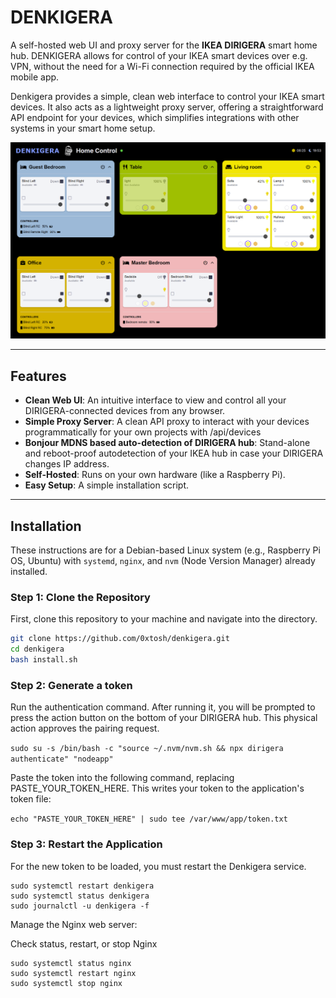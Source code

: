 # DENKIGERA

A self-hosted web UI and proxy server for the **IKEA DIRIGERA** smart home hub. DENKIGERA allows for control of your IKEA smart devices over e.g. VPN, without the need for a Wi-Fi connection required by the official IKEA mobile app.

Denkigera provides a simple, clean web interface to control your IKEA smart devices. It also acts as a lightweight proxy server, offering a straightforward API endpoint for your devices, which simplifies integrations with other systems in your smart home setup.

![Screenshot of Denkigera UI](demo.png)

---

## Features

* **Clean Web UI**: An intuitive interface to view and control all your DIRIGERA-connected devices from any browser.
* **Simple Proxy Server**: A clean API proxy to interact with your devices programmatically for your own projects with /api/devices
* **Bonjour MDNS based auto-detection of DIRIGERA hub**: Stand-alone and reboot-proof autodetection of your IKEA hub in case your DIRIGERA changes IP address.
* **Self-Hosted**: Runs on your own hardware (like a Raspberry Pi).
* **Easy Setup**: A simple installation script.

---

## Installation

These instructions are for a Debian-based Linux system (e.g., Raspberry Pi OS, Ubuntu) with `systemd`, `nginx`, and `nvm` (Node Version Manager) already installed.

### Step 1: Clone the Repository

First, clone this repository to your machine and navigate into the directory.

```bash
git clone https://github.com/0xtosh/denkigera.git
cd denkigera
bash install.sh
```

### Step 2: Generate a token

Run the authentication command. After running it, you will be prompted to press the action button on the bottom of your DIRIGERA hub. This physical action approves the pairing request.

```sudo su -s /bin/bash -c "source ~/.nvm/nvm.sh && npx dirigera authenticate" "nodeapp"```

Paste the token into the following command, replacing PASTE_YOUR_TOKEN_HERE. This writes your token to the application's token file:

```echo "PASTE_YOUR_TOKEN_HERE" | sudo tee /var/www/app/token.txt```

### Step 3: Restart the Application

For the new token to be loaded, you must restart the Denkigera service.

```
sudo systemctl restart denkigera
sudo systemctl status denkigera
sudo journalctl -u denkigera -f
```

Manage the Nginx web server:

Check status, restart, or stop Nginx
```
sudo systemctl status nginx
sudo systemctl restart nginx
sudo systemctl stop nginx
```
